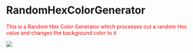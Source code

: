 # RandomHexColorGenerator
<p style="color: red;">This is a Random Hex Color Generator which processes out a random Hex value and changes the background color to it</p>
<img src="HexProject" />
